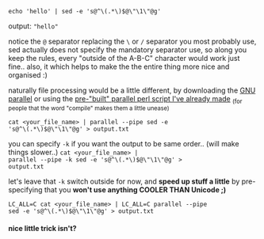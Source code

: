 <code>echo &#39;hello&#39; | sed -e &#39;s@^&#92;(.*&#92;)$@&#92;&#34;&#92;1&#92;&#34;@g&#39;</code>

output: <code>"hello"</code>

notice the <code>@</code> separator replacing the <code>\\</code> or <code>/</code> separator you most probably use, sed actually does not specify the mandatory separator use, so along you keep the rules, every "outside of the A-B-C" character would work just fine..
also, it which helps to make the the entire thing more nice and organised :)

naturally file processing would be a little different,
by downloading the <a href="http://www.gnu.org/software/parallel/" target="_blank">GNU parallel</a> or using the <a title="https://github.com/eladkarako/parallel-for-cygwin" href="https://github.com/eladkarako/parallel-for-cygwin" target="_blank">pre-"built" parallel perl script I've already made</a> <sub>(for people that the word "compile" makes them a little unease)</sub>

<code>cat &#60;your_file_name&#62; | parallel --pipe sed -e &#39;s@^&#92;(.*&#92;)$@&#92;&#34;&#92;1&#92;&#34;@g&#39; &#62; output.txt</code>

you can specify <code>-k</code> if you want the output to be same order.. (will make things slower..)
<code>cat &#60;your_file_name&#62; | parallel --pipe -k  sed -e &#39;s@^&#92;(.*&#92;)$@&#92;&#34;&#92;1&#92;&#34;@g&#39; &#62; output.txt</code>

let's leave that <code>-k</code> switch outside for now,
and <strong>speed up stuff a little</strong> by pre-specifying that you <strong>won't use anything COOLER THAN Unicode ;)</strong>

<code>LC_ALL=C cat &#60;your_file_name&#62; | LC_ALL=C parallel --pipe sed -e &#39;s@^&#92;(.*&#92;)$@&#92;&#34;&#92;1&#92;&#34;@g&#39; &#62; output.txt</code>




<h4>nice little trick isn't?</h4>
